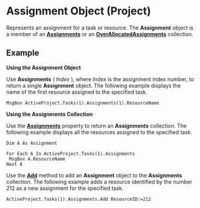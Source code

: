 
# Assignment Object (Project)

Represents an assignment for a task or resource. The  **Assignment** object is a member of an **[Assignments](83661095-030c-0488-5763-320b6de6f381.md)** or an **[OverAllocatedAssignments](b2856ebf-cff2-04a6-53c9-123de09f2a3b.md)** collection.


## Example

 **Using the Assignment Object**

Use  **Assignments** ( _Index_ ), where _Index_ is the assignment index number, to return a single **Assignment** object. The following example displays the name of the first resource assigned to the specified task.




```
MsgBox ActiveProject.Tasks(1).Assignments(1).ResourceName
```

 **Using the Assignments Collection**

Use the  **[Assignments](a481e813-8f02-c58b-2910-6995aaaafa09.md)** property to return an **Assignments** collection. The following example displays all the resources assigned to the specified task.




```
Dim A As Assignment 
 
For Each A In ActiveProject.Tasks(1).Assignments 
 MsgBox A.ResourceName 
Next A
```

Use the  **[Add](c135a80e-1fb9-32e3-864e-f701c1947ca4.md)** method to add an **Assignment** object to the **Assignments** collection. The following example adds a resource identified by the number 212 as a new assignment for the specified task.




```
ActiveProject.Tasks(1).Assignments.Add ResourceID:=212
```

